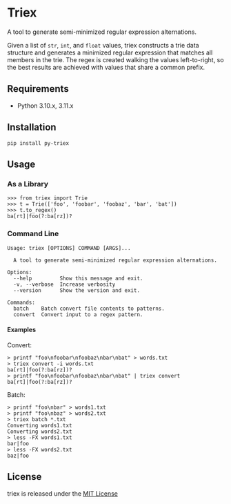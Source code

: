 # Triex

A tool to generate semi-minimized regular expression alternations.

Given a list of `str`, `int`, and `float` values, triex constructs a trie data structure and generates a minimized regular expression that matches all members in the trie. The regex is created walking the values left-to-right, so the best results are achieved with values that share a common prefix.


## Requirements

* Python 3.10.x, 3.11.x


## Installation

```
pip install py-triex
```


## Usage

### As a Library

```
>>> from triex import Trie
>>> t = Trie(['foo', 'foobar', 'foobaz', 'bar', 'bat'])
>>> t.to_regex()
ba[rt]|foo(?:ba[rz])?
```

### Command Line

```
Usage: triex [OPTIONS] COMMAND [ARGS]...

  A tool to generate semi-minimized regular expression alternations.

Options:
  --help         Show this message and exit.
  -v, --verbose  Increase verbosity
  --version      Show the version and exit.

Commands:
  batch    Batch convert file contents to patterns.
  convert  Convert input to a regex pattern.
```

#### Examples

Convert:

```
> printf "foo\nfoobar\nfoobaz\nbar\nbat" > words.txt
> triex convert -i words.txt
ba[rt]|foo(?:ba[rz])?
> printf "foo\nfoobar\nfoobaz\nbar\nbat" | triex convert
ba[rt]|foo(?:ba[rz])?
```

Batch:

```
> printf "foo\nbar" > words1.txt
> printf "foo\nbaz" > words2.txt
> triex batch *.txt
Converting words1.txt
Converting words2.txt
> less -FX words1.txt
bar|foo
> less -FX words2.txt
baz|foo
```

## License

triex is released under the [MIT License](./LICENSE)
